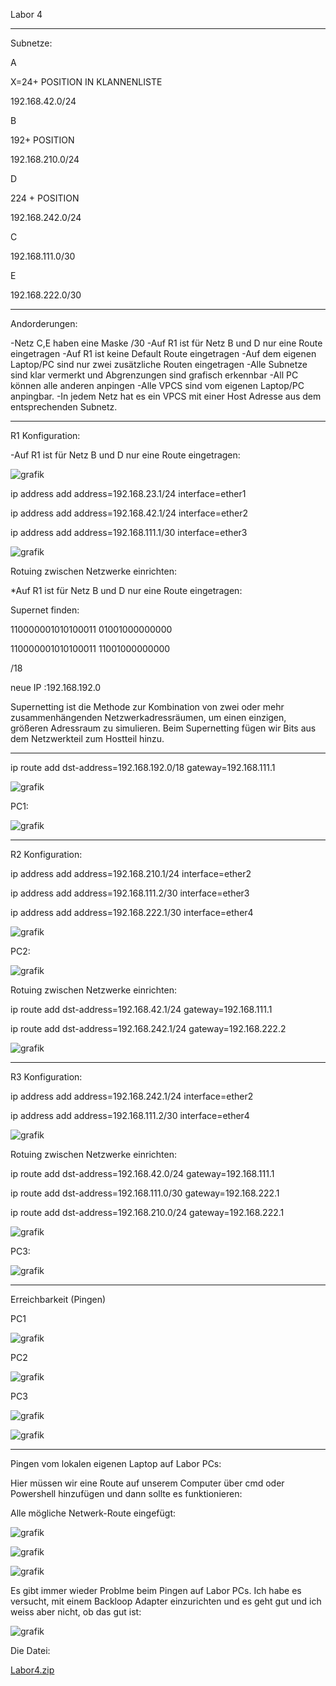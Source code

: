 Labor 4
_______________________________
Subnetze:

A

X=24+ POSITION IN KLANNENLISTE

192.168.42.0/24


B

192+ POSITION

192.168.210.0/24


D

224 + POSITION

192.168.242.0/24

C

192.168.111.0/30

E

192.168.222.0/30
____________________________

Andorderungen:

-Netz C,E haben eine Maske /30
-Auf R1 ist für Netz B und D nur eine Route eingetragen
-Auf R1 ist keine Default Route eingetragen
-Auf dem eigenen Laptop/PC sind nur zwei zusätzliche Routen eingetragen
-Alle Subnetze sind klar vermerkt und Abgrenzungen sind grafisch erkennbar
-All PC können alle anderen anpingen
-Alle VPCS sind vom eigenen Laptop/PC anpingbar.
-In jedem Netz hat es ein VPCS mit einer Host Adresse aus dem entsprechenden Subnetz.


______________________________




R1 Konfiguration:

-Auf R1 ist für Netz B und D nur eine Route eingetragen:

![grafik](https://user-images.githubusercontent.com/102586033/173422643-bed7fc16-d4db-4e6e-8e55-9ae3aabd1646.png)


ip address add address=192.168.23.1/24 interface=ether1

ip address add address=192.168.42.1/24 interface=ether2

ip address add address=192.168.111.1/30 interface=ether3

![grafik](https://user-images.githubusercontent.com/102586033/173246172-23f74adf-b391-4106-8829-318cf6d1c743.png)



Rotuing zwischen Netzwerke einrichten:

*Auf R1 ist für Netz B und D nur eine Route eingetragen:


Supernet finden:

110000001010100011 01001000000000

110000001010100011 11001000000000


/18

neue IP :192.168.192.0


Supernetting ist die Methode zur Kombination von zwei oder mehr zusammenhängenden Netzwerkadressräumen, um einen einzigen, größeren Adressraum zu simulieren. Beim Supernetting fügen wir Bits aus dem Netzwerkteil zum Hostteil hinzu. 


______________

ip route add dst-address=192.168.192.0/18 gateway=192.168.111.1

![grafik](https://user-images.githubusercontent.com/102586033/173422457-31675756-0697-4e4d-934f-eca29a511407.png)


PC1:


![grafik](https://user-images.githubusercontent.com/102586033/173246248-c9e63feb-d397-4237-8bb1-1227400dcc34.png)

_____________________

R2 Konfiguration:

ip address add address=192.168.210.1/24 interface=ether2

ip address add address=192.168.111.2/30 interface=ether3

ip address add address=192.168.222.1/30 interface=ether4


![grafik](https://user-images.githubusercontent.com/102586033/173246298-869aee63-f3dd-4117-9827-0dea0af02e98.png)


PC2:

![grafik](https://user-images.githubusercontent.com/102586033/173246345-8ca77c39-8cc7-4d28-b66b-3df2b3a39171.png)



Rotuing zwischen Netzwerke einrichten:

ip route add dst-address=192.168.42.1/24 gateway=192.168.111.1

ip route add dst-address=192.168.242.1/24 gateway=192.168.222.2


![grafik](https://user-images.githubusercontent.com/102586033/173422975-6b74b0d0-9a4f-4b27-9ca3-96a71b172335.png)

_____________________________

R3 Konfiguration:

ip address add address=192.168.242.1/24 interface=ether2

ip address add address=192.168.111.2/30 interface=ether4

![grafik](https://user-images.githubusercontent.com/102586033/173423351-3e962c99-4f5a-4ef2-b2e5-5e07c977b289.png)


Rotuing zwischen Netzwerke einrichten:

ip route add dst-address=192.168.42.0/24 gateway=192.168.111.1

ip route add dst-address=192.168.111.0/30 gateway=192.168.222.1

ip route add dst-address=192.168.210.0/24 gateway=192.168.222.1



![grafik](https://user-images.githubusercontent.com/102586033/173423343-d645759f-452a-43a1-a292-3cf0e1e116fc.png)


PC3:

![grafik](https://user-images.githubusercontent.com/102586033/173246446-2557b32d-fca0-4ff6-a264-3937ae60d37f.png)


_________________
Erreichbarkeit (Pingen)

PC1

![grafik](https://user-images.githubusercontent.com/102586033/173425046-3b541c11-0152-46c8-adfb-dc1e1fcf7558.png)


PC2

![grafik](https://user-images.githubusercontent.com/102586033/173425177-1f4f7389-b80e-425c-8be5-01ee07735c86.png)



PC3

![grafik](https://user-images.githubusercontent.com/102586033/173425321-dd5b5f6a-596c-4e5d-ae01-d6c2a988931a.png)


![grafik](https://user-images.githubusercontent.com/102586033/173425397-71fd3cb2-c834-44ad-93fd-7ddc6a37ab5e.png)


_______________

Pingen vom lokalen eigenen Laptop auf Labor PCs:

Hier müssen wir eine Route auf unserem Computer über cmd oder Powershell hinzufügen und dann sollte es funktionieren:

Alle mögliche Netwerk-Route eingefügt:

![grafik](https://user-images.githubusercontent.com/102586033/173439861-da6a8977-3bc0-4f3d-b23b-bde504d4fb26.png)


![grafik](https://user-images.githubusercontent.com/102586033/173440032-baa11eb9-5938-4714-afb4-d29151f5cecd.png)


![grafik](https://user-images.githubusercontent.com/102586033/173440196-bfcf1ce1-610f-4b86-9793-f80ddd7ee365.png)


Es gibt immer wieder Problme beim Pingen auf Labor PCs. Ich habe es versucht, mit einem Backloop Adapter einzurichten und es geht gut und ich weiss aber nicht, ob das gut ist:

![grafik](https://user-images.githubusercontent.com/102586033/173443539-29179eb7-2bec-437d-a6a9-5f3ed5bb1536.png)



Die Datei:

[Labor4.zip](https://github.com/hameomar/labor/files/8894455/Labor4.zip)

